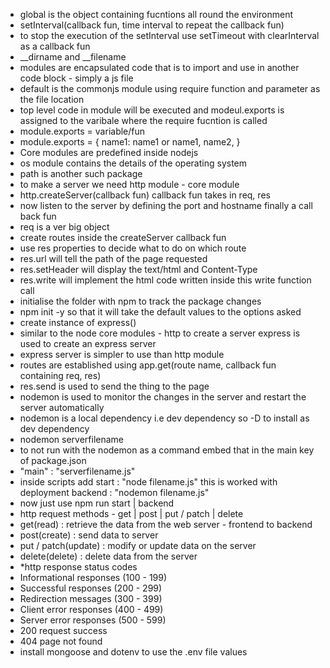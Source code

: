 -   global is the object containing fucntions all round the environment
-   setInterval(callback fun, time interval to repeat the callback fun)
-   to stop the execution of the setInterval use setTimeout with clearInterval as a callback fun
-   \_\_dirname and \_\_filename
-   modules are encapsulated code that is to import and use in another code block - simply a js file
-   default is the commonjs module using require function and parameter as the file location
-   top level code in module will be executed and modeul.exports is assigned to the varibale where the require fucntion is called
-   module.exports = variable/fun
-   module.exports = {
    name1: name1
    or
    name1,
    name2,
    }
-   Core modules are predefined inside nodejs
-   os module contains the details of the operating system
-   path is another such package
-   to make a server we need http module - core module
-   http.createServer(callback fun)
    callback fun takes in req, res
-   now listen to the server by defining the port and hostname finally a call back fun
-   req is a ver big object
-   create routes inside the createServer callback fun
-   use res properties to decide what to do on which route
-   res.url will tell the path of the page requested
-   res.setHeader will display the text/html and Content-Type
-   res.write will implement the html code written inside this write function call
-   initialise the folder with npm to track the package changes
-   npm init -y so that it will take the default values to the options asked
-   create instance of express()
-   similar to the node core modules - http to create a server express is used to create an express server
-   express server is simpler to use than http module
-   routes are established using app.get(route name, callback fun containing req, res)
-   res.send is used to send the thing to the page
-   nodemon is used to monitor the changes in the server and restart the server automatically
-   nodemon is a local dependency i.e dev dependency so -D to install as dev dependency
-   nodemon serverfilename
-   to not run with the nodemon as a command embed that in the main key of package.json
-   "main" : "serverfilename.js"
-   inside scripts add
    start : "node filename.js" this is worked with deployment
    backend : "nodemon filename.js"
-   now just use npm run start | backend
-   http request methods - get | post | put / patch | delete
-   get(read) : retrieve the data from the web server - frontend to backend
-   post(create) : send data to server
-   put / patch(update) : modify or update data on the server
-   delete(delete) : delete data from the server
-   \*http response status codes
-   Informational responses (100 - 199)
-   Successful responses (200 - 299)
-   Redirection messages (300 - 399)
-   Client error responses (400 - 499)
-   Server error responses (500 - 599)
-   200 request success
-   404 page not found
-   install mongoose and dotenv to use the .env file values
